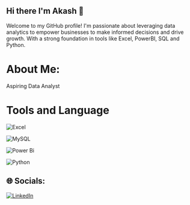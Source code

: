 ## Hi there I'm Akash 👋

Welcome to my GitHub profile! I'm passionate about leveraging data analytics to empower businesses to make informed decisions and drive growth. With a strong foundation in tools like Excel, PowerBI, SQL and Python.

# About Me:
Aspiring  Data Analyst 

# Tools and Language

![Excel](https://img.shields.io/badge/excel-217346?style=for-the-badge&logo=microsoft-excel&logoColor=white)

![MySQL](https://img.shields.io/badge/mysql-4479A1.svg?style=for-the-badge&logo=mysql&logoColor=white)

![Power Bi](https://img.shields.io/badge/power_bi-F2C811?style=for-the-badge&logo=powerbi&logoColor=black) 

![Python](https://img.shields.io/badge/python-3670A0?style=for-the-badge&logo=python&logoColor=ffdd54)

## 🌐 Socials:
[![LinkedIn](https://img.shields.io/badge/LinkedIn-%230077B5.svg?logo=linkedin&logoColor=white)](https://linkedin.com/in/http://www.linkedin.com/in/akash-venkatraman-51507b253) 

